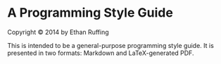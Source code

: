 A Programming Style Guide
=========================
Copyright &copy; 2014 by Ethan Ruffing

This is intended to be a general-purpose programming style guide. It is
presented in two formats: Markdown and LaTeX-generated PDF.
